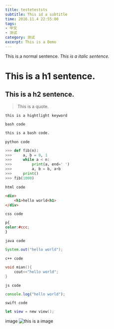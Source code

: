 ```yaml
---
title: testeteststs
subtitle: This id a subtitle
time: 2016.11.4 22:55:00
tags:
- 中文
- 测试
category: 测试
excerpt: This is a Demo
---
```


This is a normal sentence.
*This is a italic sentence.*
# This is a h1 sentence.
## This is a h2 sentence.

> This is a quote.

`this is a hightlight keyword`

`bash code`
```bash
this is a bash code.
```
`python code`
```python
>>> def fib(n):
>>>     a, b = 0, 1
>>>     while a < n:
>>>         print(a, end=' ')
>>>         a, b = b, a+b
>>>     print()
>>> fib(1000)
```
`html code`
```html
<div>
	<h1>hello world<h1>
</div>
```
`css code`
```css
p{
color:#ccc;
}
```
`java code`
```java
System.out("hello world");
```
`c++ code`
```c++
void mian(){
	cout<<"hello world";
}
```
`js code`
```javascript
console.log("hello world");
```
`swift code`
```swift
let view = new view();
```


   

image
![this is a image](http://120.27.93.212:8080/pic-server//upload/0/0/logo_6ca532bf1-ba22-40d4-b2d6-f2b6bb6f3c34.png)


